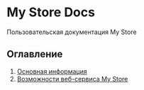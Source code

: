# My Store Docs
Пользовательская документация My Store

## Оглавление
1. [Основная информация](./info.md)
2. [Возможности веб-сервиса My Store](./main.md)
